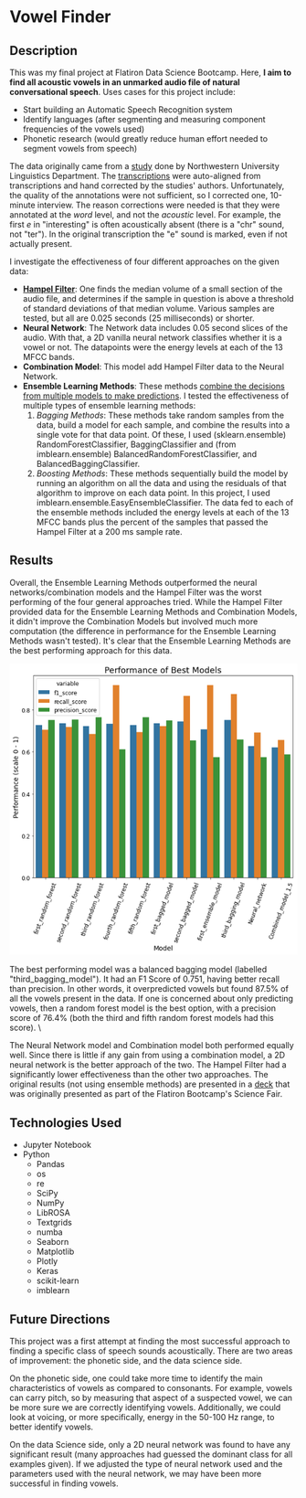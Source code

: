 # Vowel Finder 

## Description
This was my final project at Flatiron Data Science Bootcamp. Here, **I aim to find all acoustic vowels in an unmarked audio file of natural conversational speech**. Uses cases for this project include:
- Start building an Automatic Speech Recognition system
- Identify languages (after segmenting and measuring component frequencies of the vowels used)
- Phonetic research (would greatly reduce human effort needed to segment vowels from speech)

The data originally came from a [study](http://groups.linguistics.northwestern.edu/speech_comm_group/wildcat/) done by Northwestern University Linguistics Department. The [transcriptions](https://speechbox.linguistics.northwestern.edu/wildcat/#!/recordings) were auto-aligned from transcriptions and hand corrected by the studies' authors. Unfortunately, the quality of the annotations were not sufficient, so I corrected one, 10-minute interview. The reason corrections were needed is that they were annotated at the _word_ level, and not the _acoustic_ level. For example, the first _e_ in "interesting" is often acoustically absent (there is a "chr" sound, not "ter"). In the original transcription the "e" sound is marked, even if not actually present.

I investigate the effectiveness of four different approaches on the given data: 
- **[Hampel Filter](https://dsp.stackexchange.com/questions/26552/what-is-a-hampel-filter-and-how-does-it-work)**: One finds the median volume of a small section of the audio file, and determines if the sample in question is above a threshold of standard deviations of that median volume. Various samples are tested, but all are 0.025 seconds (25 milliseconds) or shorter.
- **Neural Network**: The Network data includes 0.05 second slices of the audio. With that, a 2D vanilla neural network classifies whether it is a vowel or not. The datapoints were the energy levels at each of the 13 MFCC bands.
- **Combination Model**: This model add Hampel Filter data to the Neural Network.
- **Ensemble Learning Methods**: These methods [combine the decisions from multiple models to make predictions](https://towardsdatascience.com/simple-guide-for-ensemble-learning-methods-d87cc68705a2). I tested the effectiveness of multiple types of ensemble learning methods:
    1. _Bagging Methods_: These methods take random samples from the data, build a model for each sample, and combine the results into a single vote for that data point. Of these, I used (sklearn.ensemble) RandomForestClassifier, BaggingClassifier and (from imblearn.ensemble) BalancedRandomForestClassifier, and BalancedBaggingClassifier.
    2. _Boosting Methods_: These methods sequentially build the model by running an algorithm on all the data and using the residuals of that algorithm to improve on each data point. In this project, I used imblearn.ensemble.EasyEnsembleClassifier. The data fed to each of the ensemble methods included the energy levels at each of the 13 MFCC bands plus the percent of the samples that passed the Hampel Filter at a 200 ms sample rate. 

## Results
Overall, the Ensemble Learning Methods outperformed the neural networks/combination models and the Hampel Filter was the worst performing of the four general approaches tried. While the Hampel Filter provided data for the Ensemble Learning Methods and Combination Models, it didn't improve the Combination Models but involved much more computation (the difference in performance for the Ensemble Learning Methods wasn't tested). It's clear that the Ensemble Learning Methods are the best performing approach for this data. 

![Visualization of Best Models](./Performance_of_models.png)

The best performing model was a balanced bagging model (labelled "third_bagging_model"). It had an F1 Score of 0.751, having better recall than precision. In other words, it overpredicted vowels but found 87.5% of all the vowels present in the data. If one is concerned about only predicting vowels, then a random forest model is the best option, with a precision score of 76.4% (both the third and fifth random forest models had this score). \

The Neural Network model and Combination model both performed equally well.  Since there is little if any gain from using a combination model, a 2D neural network is the better approach of the two. The Hampel Filter had a significantly lower effectiveness than the other two approaches. The original results (not using ensemble methods) are presented in a [deck](https://docs.google.com/presentation/d/1E3h6cjbQvKEGE3kDF8XS36_IW0HKgu7hBuGMthUwPsc/edit?usp=sharing) that was originally presented as part of the Flatiron Bootcamp's Science Fair.

## Technologies Used
- Jupyter Notebook
- Python
    - Pandas
    - os
    - re
    - SciPy
    - NumPy
    - LibROSA 
    - Textgrids
    - numba
    - Seaborn
    - Matplotlib
    - Plotly
    - Keras
    - scikit-learn
    - imblearn

## Future Directions
This project was a first attempt at finding the most successful approach to finding a specific class of speech sounds acoustically. There are two areas of improvement: the phonetic side, and the data science side.

On the phonetic side, one could take more time to identify the main characteristics of vowels as compared to consonants. For example, vowels can carry pitch, so by measuring that aspect of a suspected vowel, we can be more sure we are correctly identifying vowels. Additionally, we could look at voicing, or more specifically, energy in the 50-100 Hz range, to better identify vowels.

On the data Science side, only a 2D neural network was found to have any significant result (many approaches had guessed the dominant class for all examples given). If we adjusted the type of neural network used and the parameters used with the neural network, we may have been more successful in finding vowels. 

